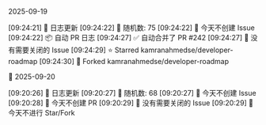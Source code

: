 2025-09-19

[09:24:21] 🌱 日志更新
[09:24:22] 🎲 随机数: 75
[09:24:22] 🌿 今天不创建 Issue
[09:24:22] 📦 自动 PR 日志
[09:24:27] ✅ 自动合并了 PR #242
[09:24:27] 🎉 没有需要关闭的 Issue
[09:24:29] ⭐ Starred kamranahmedse/developer-roadmap
[09:24:30] 🍴 Forked kamranahmedse/developer-roadmap

🌙 2025-09-20

[09:20:26] 🌱 日志更新
[09:20:27] 🎲 随机数: 68
[09:20:27] 🌿 今天不创建 Issue
[09:20:28] 🌿 今天不创建 PR
[09:20:29] 🎉 没有需要关闭的 Issue
[09:20:29] 🌿 今天不进行 Star/Fork
